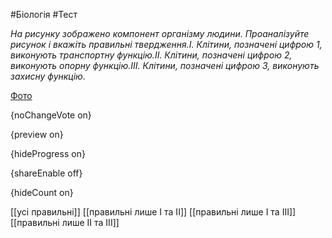 #Біологія #Тест

*На рисунку зображено компонент організму людини. Проаналізуйте рисунок і вкажіть правильні твердження.I. Клітини, позначені цифрою 1, виконують транспортну функцію.II. Клітини, позначені цифрою 2, виконують опорну функцію.III. Клітини, позначені цифрою 3, виконують захисну функцію.*

[Фото](https://zno.osvita.ua//doc/images/znotest/22/2290/bio-prob-2013_30_2290.jpg)

{noChangeVote on}

{preview on}

{hideProgress on}

{shareEnable off}

{hideCount on}

[[усі правильні]]
[[правильні лише І та II]]
[[правильні лише І та ІІІ]]
[[правильні лише II та III]]
